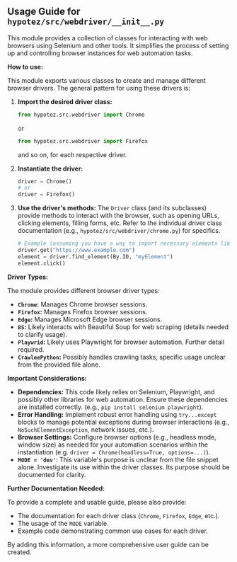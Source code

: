 ## Usage Guide for `hypotez/src/webdriver/__init__.py`

This module provides a collection of classes for interacting with web browsers using Selenium and other tools.  It simplifies the process of setting up and controlling browser instances for web automation tasks.

**How to use:**

This module exports various classes to create and manage different browser drivers.  The general pattern for using these drivers is:

1. **Import the desired driver class:**
   ```python
   from hypotez.src.webdriver import Chrome
   ```
   or
   ```python
   from hypotez.src.webdriver import Firefox
   ```
   and so on, for each respective driver.

2. **Instantiate the driver:**
    ```python
    driver = Chrome()
    # or
    driver = Firefox()
    ```

3. **Use the driver's methods:**
   The `Driver` class (and its subclasses) provide methods to interact with the browser, such as opening URLs, clicking elements, filling forms, etc.  Refer to the individual driver class documentation (e.g., `hypotez/src/webdriver/chrome.py`) for specifics.

   ```python
   # Example (assuming you have a way to import necessary elements like URL and locators)
   driver.get("https://www.example.com")
   element = driver.find_element(By.ID, "myElement")
   element.click()
   ```

**Driver Types:**

The module provides different browser driver types:


* **`Chrome`:**  Manages Chrome browser sessions.
* **`Firefox`:** Manages Firefox browser sessions.
* **`Edge`:** Manages Microsoft Edge browser sessions.
* **`BS`:**  Likely interacts with Beautiful Soup for web scraping (details needed to clarify usage).
* **`Playwrid`:** Likely uses Playwright for browser automation.  Further detail required.
* **`CrawleePython`:**  Possibly handles crawling tasks, specific usage unclear from the provided file alone.


**Important Considerations:**

* **Dependencies:** This code likely relies on Selenium, Playwright, and possibly other libraries for web automation.  Ensure these dependencies are installed correctly.  (e.g., `pip install selenium playwright`).
* **Error Handling:** Implement robust error handling using `try...except` blocks to manage potential exceptions during browser interactions (e.g., `NoSuchElementException`, network issues, etc.).
* **Browser Settings:**  Configure browser options (e.g., headless mode, window size) as needed for your automation scenarios within the instantiation (e.g. `driver = Chrome(headless=True, options=...)`).
* **`MODE = 'dev'`**: This variable's purpose is unclear from the file snippet alone.  Investigate its use within the driver classes. Its purpose should be documented for clarity.

**Further Documentation Needed:**

To provide a complete and usable guide, please also provide:

* The documentation for each driver class (`Chrome`, `Firefox`, `Edge`, etc.).
* The usage of the `MODE` variable.
* Example code demonstrating common use cases for each driver.


By adding this information, a more comprehensive user guide can be created.